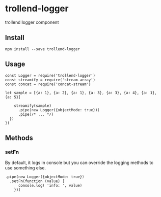 # trollend-logger
trollend logger component

## Install

`npm install --save trollend-logger`
## Usage

```
const Logger = require('trollend-logger')
const streamify = require('stream-array')
const concat = require('concat-stream')

let sample = [{a: 1}, {a: 2}, {a: 1}, {a: 3}, {a: 3}, {a: 4}, {a: 1}, {a: 5}]

    streamify(sample)
      .pipe(new Logger({objectMode: true}))
      .pipe(/* ... */)
  })
})

```

## Methods

### setFn

By default, it logs in console but you can override the logging methods to use
something else.

```
.pipe(new Logger({objectMode: true})
  .setFn(function (value) {
      console.log( 'info: ', value)
    }))
```
